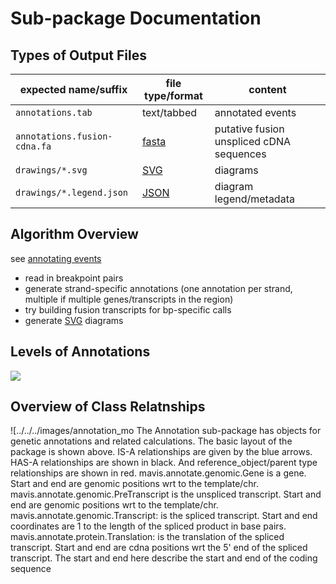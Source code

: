 # Sub-package Documentation


## Types of Output Files

| expected name/suffix           | file type/format                     | content                                  |
| ------------------------------ | ------------------------------------ | ---------------------------------------- |
| ``annotations.tab``            | text/tabbed                          | annotated events                         |
| ``annotations.fusion-cdna.fa`` | [fasta](../../../../glossary/#fasta) | putative fusion unspliced cDNA sequences |
| ``drawings/*.svg``             | [SVG](../../../../glossary/#svg)     | diagrams                                 |
| ``drawings/*.legend.json``     | [JSON](../../../../glossary/#json)   | diagram legend/metadata                  |


## Algorithm Overview

see [annotating events](../../../../background/theory/#annotating-events)

- read in breakpoint pairs
- generate strand-specific annotations (one annotation per strand, multiple if multiple genes/transcripts in the region)
- try building fusion transcripts for bp-specific calls
- generate [SVG](../../../../glossary/#svg) diagrams

## Levels of Annotations

![](../../../../images/feature_levels.svg)


## Overview of Class Relatnships

![../../../images/annotation_mo
The Annotation sub-package has objects for genetic annotations and related calculations. The basic layout of the
package is shown above. IS-A relationships are given by the blue arrows. HAS-A relationships are shown in black.
And reference_object/parent
type relationships are shown in red. mavis.annotate.genomic.Gene is a gene. Start and end are
genomic positions wrt to the template/chr. mavis.annotate.genomic.PreTranscript is the
unspliced transcript. Start and end are genomic positions wrt to the template/chr.
mavis.annotate.genomic.Transcript: is the spliced transcript. Start and end coordinates are
1 to the length of the spliced product in base pairs.
mavis.annotate.protein.Translation: is the translation of the spliced transcript. Start and
end are cdna positions wrt the 5' end of the spliced transcript. The start and end here describe the start and end
of the coding sequence
